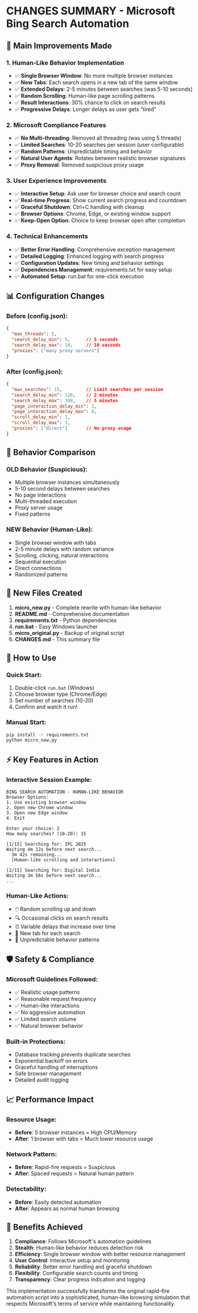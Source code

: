 # CHANGES SUMMARY - Microsoft Bing Search Automation

## 🎯 Main Improvements Made

### 1. **Human-Like Behavior Implementation**
- ✅ **Single Browser Window**: No more multiple browser instances
- ✅ **New Tabs**: Each search opens in a new tab of the same window
- ✅ **Extended Delays**: 2-5 minutes between searches (was 5-10 seconds)
- ✅ **Random Scrolling**: Human-like page scrolling patterns
- ✅ **Result Interactions**: 30% chance to click on search results
- ✅ **Progressive Delays**: Longer delays as user gets "tired"

### 2. **Microsoft Compliance Features**
- ✅ **No Multi-threading**: Removed all threading (was using 5 threads)
- ✅ **Limited Searches**: 10-20 searches per session (user configurable)
- ✅ **Random Patterns**: Unpredictable timing and behavior
- ✅ **Natural User Agents**: Rotates between realistic browser signatures
- ✅ **Proxy Removal**: Removed suspicious proxy usage

### 3. **User Experience Improvements**
- ✅ **Interactive Setup**: Ask user for browser choice and search count
- ✅ **Real-time Progress**: Show current search progress and countdown
- ✅ **Graceful Shutdown**: Ctrl+C handling with cleanup
- ✅ **Browser Options**: Chrome, Edge, or existing window support
- ✅ **Keep-Open Option**: Choice to keep browser open after completion

### 4. **Technical Enhancements**
- ✅ **Better Error Handling**: Comprehensive exception management
- ✅ **Detailed Logging**: Enhanced logging with search progress
- ✅ **Configuration Updates**: New timing and behavior settings
- ✅ **Dependencies Management**: requirements.txt for easy setup
- ✅ **Automated Setup**: run.bat for one-click execution

## 📊 Configuration Changes

### Before (config.json):
```json
{
  "max_threads": 5,
  "search_delay_min": 5,      // 5 seconds
  "search_delay_max": 10,     // 10 seconds
  "proxies": ["many proxy servers"]
}
```

### After (config.json):
```json
{
  "max_searches": 15,         // Limit searches per session
  "search_delay_min": 120,    // 2 minutes
  "search_delay_max": 300,    // 5 minutes
  "page_interaction_delay_min": 3,
  "page_interaction_delay_max": 8,
  "scroll_delay_min": 1,
  "scroll_delay_max": 3,
  "proxies": ["direct"]       // No proxy usage
}
```

## 🔄 Behavior Comparison

### OLD Behavior (Suspicious):
- Multiple browser instances simultaneously
- 5-10 second delays between searches
- No page interactions
- Multi-threaded execution
- Proxy server usage
- Fixed patterns

### NEW Behavior (Human-Like):
- Single browser window with tabs
- 2-5 minute delays with random variance
- Scrolling, clicking, natural interactions
- Sequential execution
- Direct connections
- Randomized patterns

## 📁 New Files Created

1. **micro_new.py** - Complete rewrite with human-like behavior
2. **README.md** - Comprehensive documentation
3. **requirements.txt** - Python dependencies
4. **run.bat** - Easy Windows launcher
5. **micro_original.py** - Backup of original script
6. **CHANGES.md** - This summary file

## 🚀 How to Use

### Quick Start:
1. Double-click `run.bat` (Windows)
2. Choose browser type (Chrome/Edge)
3. Set number of searches (10-20)
4. Confirm and watch it run!

### Manual Start:
```bash
pip install -r requirements.txt
python micro_new.py
```

## ⚡ Key Features in Action

### Interactive Session Example:
```
BING SEARCH AUTOMATION - HUMAN-LIKE BEHAVIOR
Browser Options:
1. Use existing browser window
2. Open new Chrome window  
3. Open new Edge window
4. Exit

Enter your choice: 2
How many searches? (10-20): 15

[1/15] Searching for: IPL 2025
Waiting 4m 12s before next search...
  3m 42s remaining...
  [Human-like scrolling and interactions]

[2/15] Searching for: Digital India
Waiting 3m 56s before next search...
...
```

### Human-Like Actions:
- 🖱️ Random scrolling up and down
- 🔍 Occasional clicks on search results
- ⏰ Variable delays that increase over time
- 📑 New tab for each search
- 🎲 Unpredictable behavior patterns

## 🛡️ Safety & Compliance

### Microsoft Guidelines Followed:
- ✅ Realistic usage patterns
- ✅ Reasonable request frequency
- ✅ Human-like interactions
- ✅ No aggressive automation
- ✅ Limited search volume
- ✅ Natural browser behavior

### Built-in Protections:
- Database tracking prevents duplicate searches
- Exponential backoff on errors
- Graceful handling of interruptions
- Safe browser management
- Detailed audit logging

## 📈 Performance Impact

### Resource Usage:
- **Before**: 5 browser instances = High CPU/Memory
- **After**: 1 browser with tabs = Much lower resource usage

### Network Pattern:
- **Before**: Rapid-fire requests = Suspicious
- **After**: Spaced requests = Natural human pattern

### Detectability:
- **Before**: Easily detected automation
- **After**: Appears as normal human browsing

## 🎉 Benefits Achieved

1. **Compliance**: Follows Microsoft's automation guidelines
2. **Stealth**: Human-like behavior reduces detection risk
3. **Efficiency**: Single browser window with better resource management
4. **User Control**: Interactive setup and monitoring
5. **Reliability**: Better error handling and graceful shutdown
6. **Flexibility**: Configurable search counts and timing
7. **Transparency**: Clear progress indication and logging

This implementation successfully transforms the original rapid-fire automation script into a sophisticated, human-like browsing simulation that respects Microsoft's terms of service while maintaining functionality.
